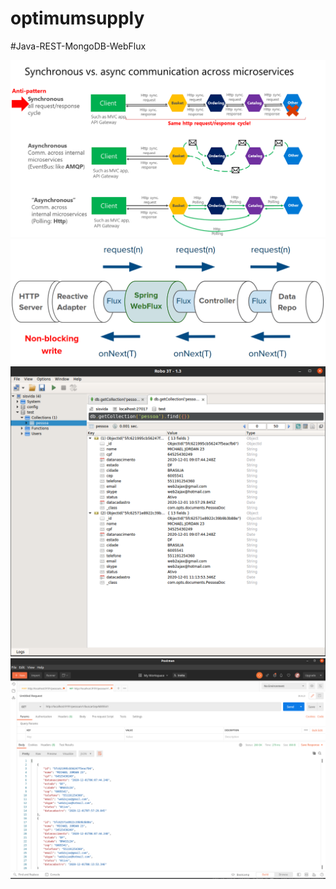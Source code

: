# optimumsupply
#Java-REST-MongoDB-WebFlux

![](./img/0.png)
![](./img/00.png)
![](./img/1.png)
![](./img/2.png)
